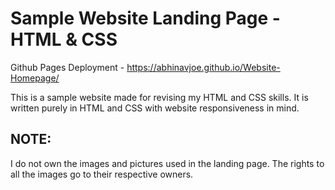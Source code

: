 # Sample Website Landing Page - HTML & CSS

Github Pages Deployment - https://abhinavjoe.github.io/Website-Homepage/

This is a sample website made for revising my HTML and CSS skills. It is written purely in HTML and CSS with website responsiveness in mind.

## NOTE: 
I do not own the images and pictures used in the landing page. The rights to all the images go to their respective owners.
